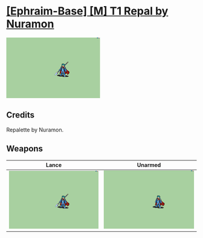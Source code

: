 # [\[Ephraim-Base\] \[M\] T1 Repal by Nuramon](./)

<img src="./2.%20Lance/Lance_000.png" alt="[Ephraim-Base] [M] T1 Repal by Nuramon standing" />

## Credits

Repalette by Nuramon.

## Weapons


|Lance |Unarmed |
|  :---: | :---: |
| <img alt="Lance animation" src="./2.%20Lance/Lance.gif" /> | <img alt="Unarmed animation" src="./8.%20Unarmed/Unarmed.gif" /> |
